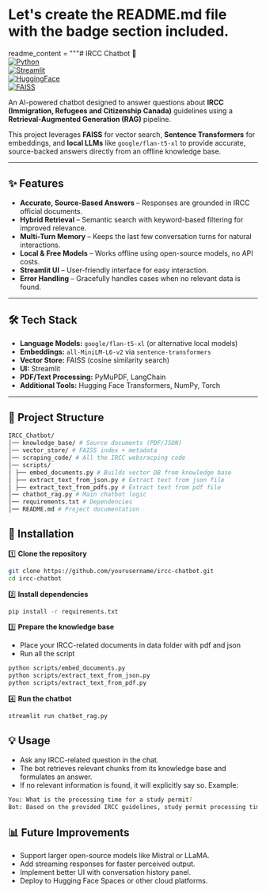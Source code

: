 # Let's create the README.md file with the badge section included.

readme_content = """# IRCC Chatbot 🤖  
[![Python](https://img.shields.io/badge/Python-3.9%2B-blue)](https://www.python.org/)  
[![Streamlit](https://img.shields.io/badge/Streamlit-App-red)](https://streamlit.io/)  
[![HuggingFace](https://img.shields.io/badge/🤗-Transformers-yellow)](https://huggingface.co/)  
[![FAISS](https://img.shields.io/badge/Vector%20DB-FAISS-green)](https://faiss.ai/)  

An AI-powered chatbot designed to answer questions about **IRCC (Immigration, Refugees and Citizenship Canada)** guidelines using a **Retrieval-Augmented Generation (RAG)** pipeline.  

This project leverages **FAISS** for vector search, **Sentence Transformers** for embeddings, and **local LLMs** like `google/flan-t5-xl` to provide accurate, source-backed answers directly from an offline knowledge base.  

---

## ✨ Features  
- **Accurate, Source-Based Answers** – Responses are grounded in IRCC official documents.  
- **Hybrid Retrieval** – Semantic search with keyword-based filtering for improved relevance.  
- **Multi-Turn Memory** – Keeps the last few conversation turns for natural interactions.  
- **Local & Free Models** – Works offline using open-source models, no API costs.  
- **Streamlit UI** – User-friendly interface for easy interaction.  
- **Error Handling** – Gracefully handles cases when no relevant data is found.  

---

## 🛠️ Tech Stack  
- **Language Models:** `google/flan-t5-xl` (or alternative local models)  
- **Embeddings:** `all-MiniLM-L6-v2` via `sentence-transformers`  
- **Vector Store:** FAISS (cosine similarity search)  
- **UI:** Streamlit  
- **PDF/Text Processing:** PyMuPDF, LangChain  
- **Additional Tools:** Hugging Face Transformers, NumPy, Torch  

---

## 📂 Project Structure  
```bash
IRCC_Chatbot/
│── knowledge_base/ # Source documents (PDF/JSON)
│── vector_store/ # FAISS index + metadata
│── scraping_code/ # All the IRCC websracping code 
│── scripts/
│ ├── embed_documents.py # Builds vector DB from knowledge base
│ ├── extract_text_from_json.py # Extract text from json file 
│ ├── extract_text_from_pdfs.py # Extract text from pdf file 
│── chatbot_rag.py # Main chatbot logic
│── requirements.txt # Dependencies
│── README.md # Project documentation
```

## 🚀 Installation  

1️⃣ **Clone the repository**  
```bash
git clone https://github.com/yourusername/ircc-chatbot.git
cd ircc-chatbot
```

2️⃣ **Install dependencies**
```bash
pip install -r requirements.txt
```

3️⃣ **Prepare the knowledge base**
- Place your IRCC-related documents in data folder with pdf and json
- Run all the script
```bash
python scripts/embed_documents.py
python scripts/extract_text_from_json.py
python scripts/extract_text_from_pdf.py
```

4️⃣ **Run the chatbot**
```bash 
streamlit run chatbot_rag.py
```

## 💡 Usage
- Ask any IRCC-related question in the chat.
- The bot retrieves relevant chunks from its knowledge base and formulates an answer.
- If no relevant information is found, it will explicitly say so.
Example:
```bash
You: What is the processing time for a study permit?  
Bot: Based on the provided IRCC guidelines, study permit processing times vary depending on your country. Please refer to the official IRCC website for the most recent updates.
```

## 📊 Future Improvements
- Support larger open-source models like Mistral or LLaMA.
- Add streaming responses for faster perceived output.
- Implement better UI with conversation history panel.
- Deploy to Hugging Face Spaces or other cloud platforms.